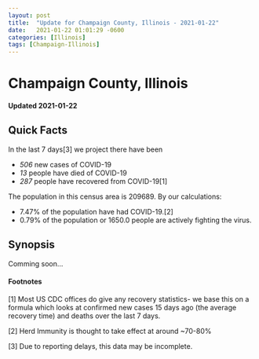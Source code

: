 ```yaml
---
layout: post
title:  "Update for Champaign County, Illinois - 2021-01-22"
date:   2021-01-22 01:01:29 -0600
categories: [Illinois]
tags: [Champaign-Illinois]
---
```


# Champaign County, Illinois
#### Updated 2021-01-22

## Quick Facts

In the last 7 days[3] we project there have been
- *506* new cases of COVID-19
- *13* people have died of COVID-19
- *287* people have recovered from COVID-19[1]

The population in this census area is 209689. By our calculations:
- 7.47% of the population have had COVID-19.[2]
- 0.79% of the population or 1650.0 people are actively fighting the virus.

## Synopsis

Comming soon...


#### Footnotes

[1] Most US CDC offices do give any recovery statistics- we base this on a formula which looks at confirmed new cases
15 days ago (the average recovery time) and deaths over the last 7 days.

[2] Herd Immunity is thought to take effect at around ~70-80%

[3] Due to reporting delays, this data may be incomplete.
 
    